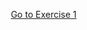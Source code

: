 
<p>
<a style="float:right;" href="practice.html">Go to Exercise 1</a>
</p>
<div style="clear:both;"> </div>
